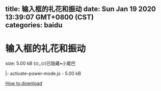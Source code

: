 
title: 输入框的礼花和振动
date: Sun Jan 19 2020 13:39:07 GMT+0800 (CST)    
categories: baidu
---

# 输入框的礼花和振动
size: 5.00 kB
 (⊙_⊙)已隐藏•小尾巴
 
|- activate-power-mode.js - 5.00 kB

[How to download](https://bpcam.bemobtrk.com/go/2ceec3aa-1ca2-46d6-b9ff-aaa5c184517c?jno=4588)